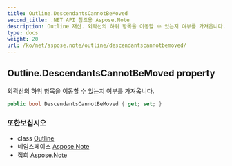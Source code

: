 ```yaml
---
title: Outline.DescendantsCannotBeMoved
second_title: .NET API 참조용 Aspose.Note
description: Outline 재산. 외곽선의 하위 항목을 이동할 수 있는지 여부를 가져옵니다.
type: docs
weight: 20
url: /ko/net/aspose.note/outline/descendantscannotbemoved/
---
```

## Outline.DescendantsCannotBeMoved property

외곽선의 하위 항목을 이동할 수 있는지 여부를 가져옵니다.

```csharp
public bool DescendantsCannotBeMoved { get; set; }
```

### 또한보십시오

* class [Outline](../)
* 네임스페이스 [Aspose.Note](../../outline/)
* 집회 [Aspose.Note](../../../)


